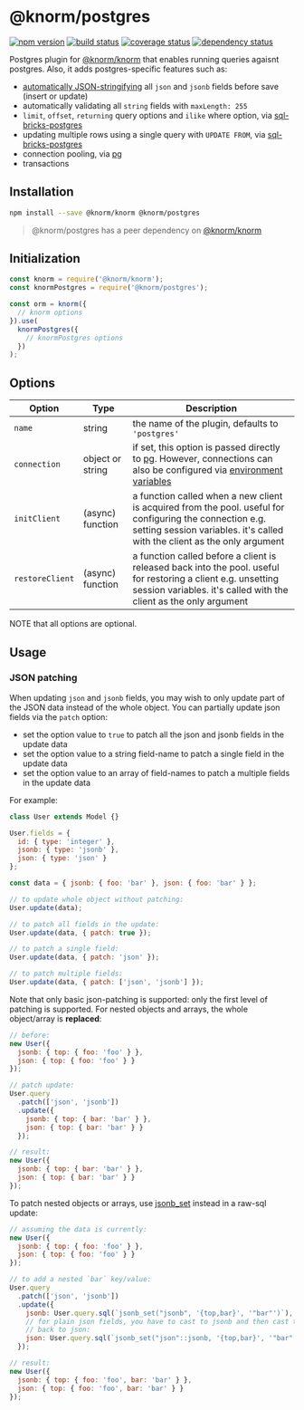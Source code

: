 # @knorm/postgres

[![npm version](https://badge.fury.io/js/%40knorm%2Fpostgres.svg)](https://badge.fury.io/js/%40knorm%2Fpostgres)
[![build status](https://travis-ci.org/knorm/postgres.svg?branch=master)](https://travis-ci.org/knorm/postgres)
[![coverage status](https://coveralls.io/repos/github/knorm/postgres/badge.svg?branch=master)](https://coveralls.io/github/knorm/postgres?branch=master)
[![dependency status](https://david-dm.org/knorm/postgres.svg)](https://david-dm.org/knorm/postgres)

Postgres plugin for [@knorm/knorm](https://www.npmjs.com/package/@knorm/knorm)
that enables running queries agaisnt postgres. Also, it adds postgres-specific
features such as:

* [automatically JSON-stringifying](http://knexjs.org/#Schema-json) all `json`
  and `jsonb` fields before save (insert or update)
* automatically validating all `string` fields with `maxLength: 255`
* `limit`, `offset`, `returning` query options and `ilike` where option,
  via [sql-bricks-postgres](https://github.com/Suor/sql-bricks-postgres)
* updating multiple rows using a single query with `UPDATE FROM`, via
  [sql-bricks-postgres](https://github.com/Suor/sql-bricks-postgres)
* connection pooling, via [pg](https://node-postgres.com/features/pooling)
* transactions

## Installation

```bash
npm install --save @knorm/knorm @knorm/postgres
```

> @knorm/postgres has a peer dependency on [@knorm/knorm](https://www.npmjs.com/package/knorm)

## Initialization

```js
const knorm = require('@knorm/knorm');
const knormPostgres = require('@knorm/postgres');

const orm = knorm({
  // knorm options
}).use(
  knormPostgres({
    // knormPostgres options
  })
);
```

## Options

| Option          | Type             | Description                                                                                                                                                                                                                                           |
| --------------- | ---------------- | ----------------------------------------------------------------------------------------------------------------------------------------------------------------------------------------------------------------------------------------------------- |
| `name`          | string           | the name of the plugin, defaults to `'postgres'`                                                                                                                                                                                                      |
| `connection`    | object or string | if set, this option is passed directly to [pg](https://node-postgres.com/features/connecting#programmatic). However, connections can also be configured via [environment variables](https://www.postgresql.org/docs/current/static/libpq-envars.html) |
| `initClient`    | (async) function | a function called when a new client is acquired from the pool. useful for configuring the connection e.g. setting session variables. it's called with the client as the only argument                                                                 |
| `restoreClient` | (async) function | a function called before a client is released back into the pool. useful for restoring a client e.g. unsetting session variables. it's called with the client as the only argument                                                                    |
NOTE that all options are optional.

## Usage

### JSON patching

When updating `json` and `jsonb` fields, you may wish to only update part of the
JSON data instead of the whole object. You can partially update json fields via
the `patch` option:

* set the option value to `true` to patch all the json and jsonb fields in the
  update data
* set the option value to a string field-name to patch a single field in the
  update data
* set the option value to an array of field-names to patch a multiple fields
  in the update data

For example:

```js
class User extends Model {}

User.fields = {
  id: { type: 'integer' },
  jsonb: { type: 'jsonb' },
  json: { type: 'json' }
};

const data = { jsonb: { foo: 'bar' }, json: { foo: 'bar' } };

// to update whole object without patching:
User.update(data);

// to patch all fields in the update:
User.update(data, { patch: true });

// to patch a single field:
User.update(data, { patch: 'json' });

// to patch multiple fields:
User.update(data, { patch: ['json', 'jsonb'] });
```

Note that only basic json-patching is supported: only the first level of patching
is supported. For nested objects and arrays, the whole object/array is **replaced**:

```js
// before:
new User({
  jsonb: { top: { foo: 'foo' } },
  json: { top: { foo: 'foo' } }
});

// patch update:
User.query
  .patch(['json', 'jsonb'])
  .update({
    jsonb: { top: { bar: 'bar' } },
    json: { top: { bar: 'bar' } }
  });

// result:
new User({
  jsonb: { top: { bar: 'bar' } },
  json: { top: { bar: 'bar' } }
});
```

To patch nested objects or arrays, use
[jsonb_set](https://www.postgresql.org/docs/9.5/static/functions-json.html)
instead in a raw-sql update:

```js
// assuming the data is currently:
new User({
  jsonb: { top: { foo: 'foo' } },
  json: { top: { foo: 'foo' } }
});

// to add a nested `bar` key/value:
User.query
  .patch(['json', 'jsonb'])
  .update({
    jsonb: User.query.sql(`jsonb_set("jsonb", '{top,bar}', '"bar"')`),
    // for plain json fields, you have to cast to jsonb and then cast the result
    // back to json:
    json: User.query.sql(`jsonb_set("json"::jsonb, '{top,bar}', '"bar"')::json`)
  });

// result:
new User({
  jsonb: { top: { foo: 'foo', bar: 'bar' } },
  json: { top: { foo: 'foo', bar: 'bar' } }
});
```
